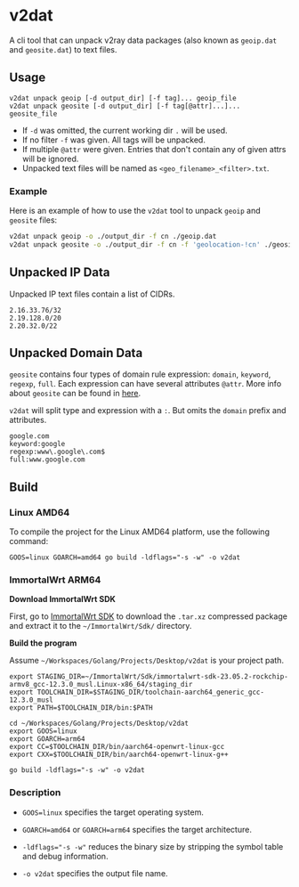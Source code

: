 # v2dat

A cli tool that can unpack v2ray data packages (also known as `geoip.dat` and `geosite.dat`) to text files.

## Usage

```shell
v2dat unpack geoip [-d output_dir] [-f tag]... geoip_file
v2dat unpack geosite [-d output_dir] [-f tag[@attr]...]... geosite_file
```

- If `-d` was omitted, the current working dir `.` will be used.
- If no filter `-f` was given. All tags will be unpacked.
- If multiple `@attr` were given. Entries that don't contain any of given attrs will be ignored.
- Unpacked text files will be named as `<geo_filename>_<filter>.txt`.

### Example

Here is an example of how to use the `v2dat` tool to unpack `geoip` and `geosite` files:

```sh
v2dat unpack geoip -o ./output_dir -f cn ./geoip.dat
v2dat unpack geosite -o ./output_dir -f cn -f 'geolocation-!cn' ./geosite.dat
```

## Unpacked IP Data

Unpacked IP text files contain a list of CIDRs.

```text
2.16.33.76/32
2.19.128.0/20
2.20.32.0/22
```

## Unpacked Domain Data

`geosite` contains four types of domain rule expression: `domain`, `keyword`, `regexp`, `full`. Each expression can have several attributes `@attr`. More info about `geosite` can be found in [here](https://github.com/v2fly/domain-list-community).

`v2dat` will split type and expression with a `:`. But omits the `domain` prefix and attributes.

```text
google.com
keyword:google
regexp:www\.google\.com$
full:www.google.com
```

## Build

### Linux AMD64

To compile the project for the Linux AMD64 platform, use the following command:

```shell
GOOS=linux GOARCH=amd64 go build -ldflags="-s -w" -o v2dat
```

### ImmortalWrt ARM64

**Download ImmortalWrt SDK**

First, go to [ImmortalWrt SDK](https://downloads.immortalwrt.org/releases/23.05.2/targets/rockchip/armv8/immortalwrt-sdk-23.05.2-rockchip-armv8_gcc-12.3.0_musl.Linux-x86_64.tar.xz) to download the `.tar.xz` compressed package and extract it to the `~/ImmortalWrt/Sdk/` directory.

**Build the program**

Assume `~/Workspaces/Golang/Projects/Desktop/v2dat` is your project path.

```shell
export STAGING_DIR=~/ImmortalWrt/Sdk/immortalwrt-sdk-23.05.2-rockchip-armv8_gcc-12.3.0_musl.Linux-x86_64/staging_dir
export TOOLCHAIN_DIR=$STAGING_DIR/toolchain-aarch64_generic_gcc-12.3.0_musl
export PATH=$TOOLCHAIN_DIR/bin:$PATH

cd ~/Workspaces/Golang/Projects/Desktop/v2dat
export GOOS=linux
export GOARCH=arm64
export CC=$TOOLCHAIN_DIR/bin/aarch64-openwrt-linux-gcc
export CXX=$TOOLCHAIN_DIR/bin/aarch64-openwrt-linux-g++

go build -ldflags="-s -w" -o v2dat
```

### Description

- `GOOS=linux` specifies the target operating system.

- `GOARCH=amd64` or `GOARCH=arm64` specifies the target architecture.

- `-ldflags="-s -w"` reduces the binary size by stripping the symbol table and debug information.

- `-o v2dat` specifies the output file name.
